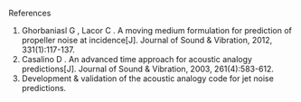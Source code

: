References
1. Ghorbaniasl G , Lacor C . A moving medium formulation for prediction of propeller noise at incidence[J]. Journal of Sound &amp; Vibration, 2012, 331(1):117-137.
2. Casalino D . An advanced time approach for acoustic analogy predictions[J]. Journal of Sound & Vibration, 2003, 261(4):583-612.
3. Development & validation of the acoustic analogy code for jet noise predictions. 
